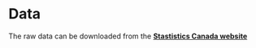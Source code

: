 # Data

The raw data can be downloaded from the [**Stastistics Canada website**](https://open.canada.ca/data/en/dataset/8e56cad4-4e1b-4e7d-be21-5034feb6190a/resource/0c86a365-da24-4891-b22a-56296f2ad168)

